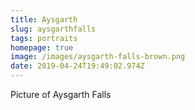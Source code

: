 ```yaml
---
title: Aysgarth
slug: aysgarthfalls
tags: portraits
homepage: true
image: /images/aysgarth-falls-brown.png
date: 2019-04-24T19:49:02.974Z
---
```

Picture of Aysgarth Falls
